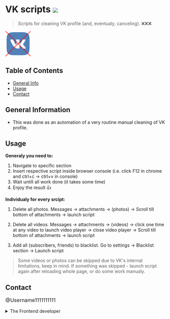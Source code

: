# VK scripts <img src="https://img.shields.io/badge/Status-Complete-green" style="vertical-align: middle;">

> Scripts for cleaning VK profile (and, eventualy, canceling).
> ❌❌❌
<img style="height: 80px;" src="./_resourses/vk-scripts.png">

## Table of Contents
* [General Info](#general-information)
* [Usage](#usage)
* [Contact](#contact)


## General Information
- This was done as an automation of a very routine manual cleaning of VK profile.

## Usage
**Generaly you need to:**
1) Navigate to specific section
2) Insert respective script inside browser console (i.e. click F12 in chrome and ctrl+c -> ctrl+v in console)
3) Wait untill all work done (it takes some time)
4) Enjoy the result 👍

**Individualy for every srcipt:**

1) Delete all photos.
Messages -> attachments -> (photos) -> Scroll till bottom of attachments -> launch script

2) Delete all videos.
Messages -> attachments -> (videos) -> click one time at any video to launch video player -> 
close video player -> Scroll till bottom of attachments -> launch script

3) Add all (subscribers, friends) to blacklist.
Go to settings -> Blacklist section -> Launch script

> Some videos or photos can be skipped due to VK's internal limitations, keep in mind. If something was skipped - launch script again after reloading whole page, or do some work manualy.


## Contact
<p style="font-size: 16px;"><a style="text-decoration: none;"href="https://github.com/Username1111111111/Username1111111111">@Username1111111111</a><details> 
  <summary>The Frontend developer</summary>
  💪
</details></p>